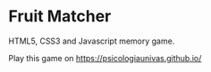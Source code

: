 # Fruit Matcher
HTML5, CSS3 and Javascript memory game.

Play this game on https://psicologiaunivas.github.io/
